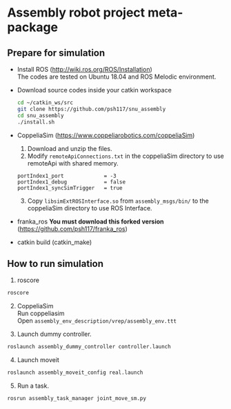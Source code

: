 # Assembly robot project meta-package


## Prepare for simulation
* Install ROS (http://wiki.ros.org/ROS/Installation) \
  The codes are tested on Ubuntu 18.04 and ROS Melodic environment.
* Download source codes inside your catkin workspace
  ```sh
  cd ~/catkin_ws/src
  git clone https://github.com/psh117/snu_assembly
  cd snu_assembly
  ./install.sh
  ```
* CoppeliaSim (https://www.coppeliarobotics.com/coppeliaSim) 
  1. Download and unzip the files.
  2. Modify `remoteApiConnections.txt` in the coppeliaSim directory to use remoteApi with shared memory.
  ```
  portIndex1_port             = -3
  portIndex1_debug            = false
  portIndex1_syncSimTrigger   = true
  ```
  3. Copy `libsimExtROSInterface.so` from `assembly_msgs/bin/` to the coppeliaSim directory to use ROS Interface.

* franka_ros **You must download this forked version** (https://github.com/psh117/franka_ros) 
* catkin build (catkin_make)
## How to run simulation
1. roscore
```sh
roscore
```

2. CoppeliaSim \
Run coppeliasim \
Open `assembly_env_description/vrep/assembly_env.ttt`


3. Launch dummy controller.
```sh
roslaunch assembly_dummy_controller controller.launch 
```

4. Launch moveit
```sh
roslaunch assembly_moveit_config real.launch 
```

5. Run a task.
```sh
rosrun assembly_task_manager joint_move_sm.py 
```
